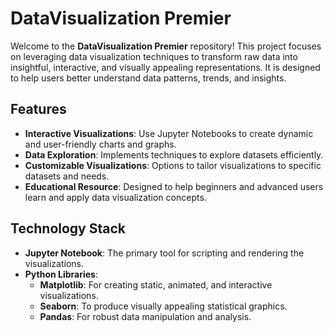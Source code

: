 # DataVisualization Premier

Welcome to the **DataVisualization Premier** repository! This project focuses on leveraging data visualization techniques to transform raw data into insightful, interactive, and visually appealing representations. It is designed to help users better understand data patterns, trends, and insights.

## Features

- **Interactive Visualizations**: Use Jupyter Notebooks to create dynamic and user-friendly charts and graphs.
- **Data Exploration**: Implements techniques to explore datasets efficiently.
- **Customizable Visualizations**: Options to tailor visualizations to specific datasets and needs.
- **Educational Resource**: Designed to help beginners and advanced users learn and apply data visualization concepts.

## Technology Stack

- **Jupyter Notebook**: The primary tool for scripting and rendering the visualizations.
- **Python Libraries**:
  - **Matplotlib**: For creating static, animated, and interactive visualizations.
  - **Seaborn**: To produce visually appealing statistical graphics.
  - **Pandas**: For robust data manipulation and analysis.


